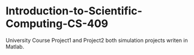# Introduction-to-Scientific-Computing-CS-409
University Course
Project1 and Project2 both simulation projects writen in Matlab.
